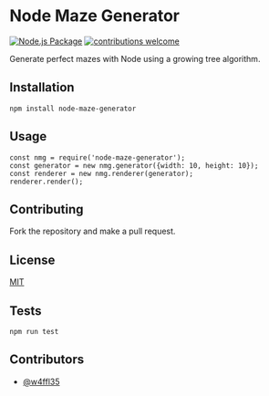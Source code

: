 # Node Maze Generator

[![Node.js Package](https://github.com/w4ffl35/node-maze-generator/actions/workflows/npm-publish.yml/badge.svg)](https://github.com/w4ffl35/node-maze-generator/actions/workflows/npm-publish.yml)
[![contributions welcome](https://img.shields.io/badge/contributions-welcome-brightgreen.svg?style=flat)](https://github.com/dwyl/esta/issues)

Generate perfect mazes with Node using a growing tree algorithm.

## Installation

    npm install node-maze-generator

## Usage

    const nmg = require('node-maze-generator');
    const generator = new nmg.generator({width: 10, height: 10});
    const renderer = new nmg.renderer(generator);
    renderer.render();

## Contributing

Fork the repository and make a pull request.

## License

[MIT](LICENSE)

## Tests

    npm run test

## Contributors

  - [@w4ffl35](https://github.com/w4ffl35)
